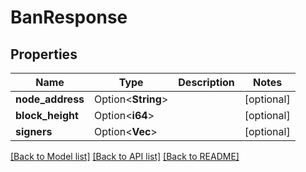 # BanResponse

## Properties

Name | Type | Description | Notes
------------ | ------------- | ------------- | -------------
**node_address** | Option<**String**> |  | [optional]
**block_height** | Option<**i64**> |  | [optional]
**signers** | Option<**Vec<String>**> |  | [optional]

[[Back to Model list]](../README.md#documentation-for-models) [[Back to API list]](../README.md#documentation-for-api-endpoints) [[Back to README]](../README.md)


